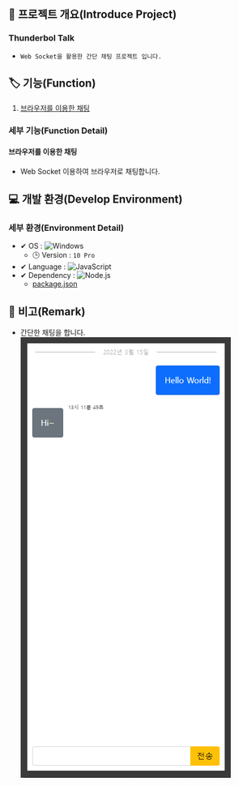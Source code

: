 ## 📕 프로젝트 개요(Introduce Project)

### Thunderbol Talk

* `Web Socket을 활용한 간단 채팅 프로젝트 입니다.`

## 🏷️ 기능(Function)

1. [브라우저를 이용한 채팅](#브라우저를-이용한-채팅)

### 세부 기능(Function Detail)

#### 브라우저를 이용한 채팅
* Web Socket 이용하여 브라우저로 채팅합니다.

## 💻 개발 환경(Develop Environment)

### 세부 환경(Environment Detail)

* ✔ OS : ![Windows](https://img.shields.io/badge/Windows-0078D6?style=flat-square&logo=Windows&logoColor=white)
  * 🕒 Version : `10 Pro`
* ✔ Language : ![JavaScript](https://img.shields.io/badge/JavaScript-F7DF1E?style=flat-square&logo=JavaScript&logoColor=black)
* ✔ Dependency : ![Node.js](https://img.shields.io/badge/Node.js-339933?style=flat-square&logo=Node.js&logoColor=black)
  * [package.json](./package.json)

## 📖 비고(Remark)
* 간단한 채팅을 합니다.
![Chat](./img/Thunderbol-Talk.png)
